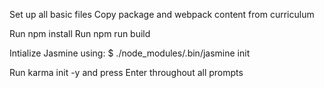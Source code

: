 Set up all basic files
Copy package and webpack content from curriculum

Run npm install
Run npm run build

Intialize Jasmine using:
$ ./node_modules/.bin/jasmine init

Run karma init -y and press Enter throughout all prompts
